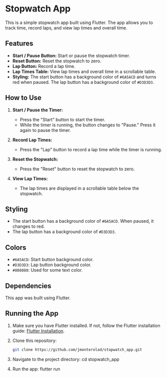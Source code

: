 # Stopwatch App

This is a simple stopwatch app built using Flutter. The app allows you to track time, record laps, and view lap times and overall time.

## Features

- **Start / Pause Button:** Start or pause the stopwatch timer.
- **Reset Button:** Reset the stopwatch to zero.
- **Lap Button:** Record a lap time.
- **Lap Times Table:** View lap times and overall time in a scrollable table.
- **Styling:** The start button has a background color of `#6A5ACD` and turns red when paused. The lap button has a background color of `#D3D3D3`.

## How to Use

1. **Start / Pause the Timer:**

   - Press the "Start" button to start the timer.
   - While the timer is running, the button changes to "Pause." Press it again to pause the timer.

2. **Record Lap Times:**

   - Press the "Lap" button to record a lap time while the timer is running.

3. **Reset the Stopwatch:**

   - Press the "Reset" button to reset the stopwatch to zero.

4. **View Lap Times:**
   - The lap times are displayed in a scrollable table below the stopwatch.

## Styling

- The start button has a background color of `#6A5ACD`. When paused, it changes to red.
- The lap button has a background color of `#D3D3D3`.

## Colors

- `#6A5ACD`: Start button background color.
- `#D3D3D3`: Lap button background color.
- `#808080`: Used for some text color.

## Dependencies

This app was built using Flutter.

## Running the App

1. Make sure you have Flutter installed. If not, follow the Flutter installation guide: [Flutter Installation](https://flutter.dev/docs/get-started/install).

2. Clone this repository:

   ```bash
   git clone https://github.com/jmonterolad/stopwatch_app.git

   ```

3. Navigate to the project directory:
   cd stopwatch_app

4. Run the app:
   flutter run
